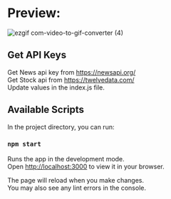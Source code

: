 # Preview:
![ezgif com-video-to-gif-converter (4)](https://github.com/Th0masB20/News-101/assets/79704094/bd21c549-44f0-4c20-a3b0-6da2aea37f50)

## Get API Keys 
Get News api key from https://newsapi.org/ \
Get Stock api from https://twelvedata.com/ \
Update values in the index.js file. 

## Available Scripts

In the project directory, you can run:

### `npm start`

Runs the app in the development mode.\
Open [http://localhost:3000](http://localhost:3000) to view it in your browser.

The page will reload when you make changes.\
You may also see any lint errors in the console.
